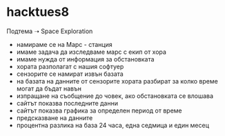 # hacktues8

 Подтема ➝ Space Exploration
* намираме се на Марс - станция
* имаме задача да изследваме марс с екип от хора
* имаме нужда от информация за обстановката
* хората разполагат с нашия софтуер
* сензорите се намират извън базата
* на базата на данните от сензорите хората разбират за колко време могат да бъдат навън
* изпращане на съобщение до човек, ако обстановката се влошава
* сайтът показва последните данни
* сайтът показва графика за определен период от време
* предсказване на данните
* процентна разлика на база 24 часа, една седмица и един месец
